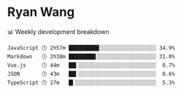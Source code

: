 # Ryan Wang

 <!-- waka-box start -->
📊 Weekly development breakdown
```text
JavaScript 🕓 2h57m █████████▊░░░░░░░░░░░░░░░░░░ 34.9%
Markdown   🕓 2h38m ████████▋░░░░░░░░░░░░░░░░░░░ 31.0%
Vue.js     🕓 44m   ██▍░░░░░░░░░░░░░░░░░░░░░░░░░  8.7%
JSON       🕓 43m   ██▍░░░░░░░░░░░░░░░░░░░░░░░░░  8.6%
TypeScript 🕓 27m   █▍░░░░░░░░░░░░░░░░░░░░░░░░░░  5.3%
```
<!-- Powered by https://github.com/YouEclipse/waka-box-go . -->
<!-- waka-box end -->